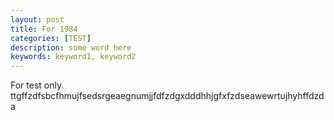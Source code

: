 ```yaml
---
layout: post
title: For 1984
categories: [TEST]
description: some word here
keywords: keyword1, keyword2
---
```


For test only.
ttgffzdfsbcfhmujfsedsrgeaegnumjjfdfzdgxdddhhjgfxfzdseawewrtujhyhffdzda

